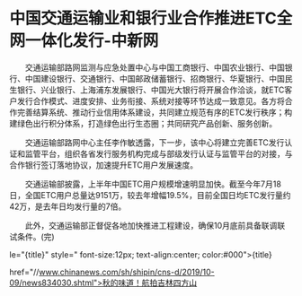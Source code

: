 # 中国交通运输业和银行业合作推进ETC全网一体化发行-中新网

　　交通运输部路网监测与应急处置中心与中国工商银行、中国农业银行、中国银行、中国建设银行、交通银行、中国邮政储蓄银行、招商银行、华夏银行、中国民生银行、兴业银行、上海浦东发展银行、中国光大银行将开展合作洽谈，就ETC客户发行合作模式、进度安排、业务衔接、系统对接等环节达成一致意见。各方将合作完善结算系统、推动行业信用体系建设，共同建立规范有序的ETC发行秩序；构建绿色出行积分体系，打造绿色出行生态圈；共同研究产品创新、服务创新。

　　交通运输部路网中心主任李作敏透露，下一步，该中心将建立完善ETC发行认证和监管平台，组织各省发行服务机构完成与部级发行认证与监管平台的对接，与合作银行签订落地协议，加速提升ETC用户发展速度。

　　交通运输部披露，上半年中国ETC用户规模增速明显加快。截至今年7月18日，全国ETC用户总量达9151万，较去年增幅19.5%，目前全国日均ETC发行量约42万，是去年日均发行量的7倍。

　　此外，交通运输部正督促各地加快推进工程建设，确保10月底前具备联调联试条件。(完)

le="{title}" style=" font-size:12px; text-align:center; color:#000">{title}

href="//www.chinanews.com/sh/shipin/cns-d/2019/10-09/news834030.shtml">秋的味道！航拍吉林四方山
